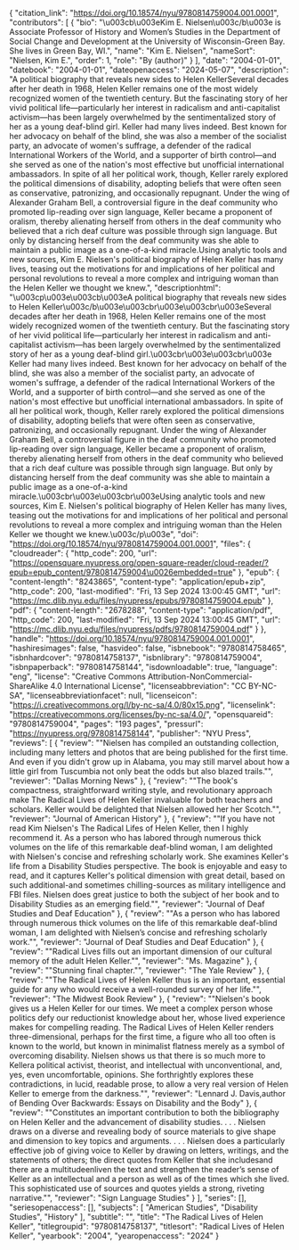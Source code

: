 {
   "citation_link": "https://doi.org/10.18574/nyu/9780814759004.001.0001",
   "contributors": [
     {
       "bio": "\u003cb\u003eKim E. Nielsen\u003c/b\u003e is Associate Professor of History and Women’s Studies in the Department of Social Change and Development at the University of Wisconsin-Green Bay. She lives in Green Bay, WI.",
       "name": "Kim E. Nielsen",
       "nameSort": "Nielsen, Kim E.",
       "order": 1,
       "role": "By (author)"
     }
   ],
   "date": "2004-01-01",
   "datebook": "2004-01-01",
   "dateopenaccess": "2024-05-07",
   "description": "A political biography that reveals new sides to Helen KellerSeveral decades after her death in 1968, Helen Keller remains one of the most widely recognized women of the twentieth century. But the fascinating story of her vivid political life—particularly her interest in radicalism and anti-capitalist activism—has been largely overwhelmed by the sentimentalized story of her as a young deaf-blind girl. Keller had many lives indeed. Best known for her advocacy on behalf of the blind, she was also a member of the socialist party, an advocate of women's suffrage, a defender of the radical International Workers of the World, and a supporter of birth control—and she served as one of the nation's most effective but unofficial international ambassadors. In spite of all her political work, though, Keller rarely explored the political dimensions of disability, adopting beliefs that were often seen as conservative, patronizing, and occasionally repugnant. Under the wing of Alexander Graham Bell, a controversial figure in the deaf community who promoted lip-reading over sign language, Keller became a proponent of oralism, thereby alienating herself from others in the deaf community who believed that a rich deaf culture was possible through sign language. But only by distancing herself from the deaf community was she able to maintain a public image as a one-of-a-kind miracle.Using analytic tools and new sources, Kim E. Nielsen's political biography of Helen Keller has many lives, teasing out the motivations for and implications of her political and personal revolutions to reveal a more complex and intriguing woman than the Helen Keller we thought we knew.",
   "descriptionhtml": "\u003cp\u003e\u003cb\u003eA political biography that reveals new sides to Helen Keller\u003c/b\u003e\u003cbr\u003e\u003cbr\u003eSeveral decades after her death in 1968, Helen Keller remains one of the most widely recognized women of the twentieth century. But the fascinating story of her vivid political life—particularly her interest in radicalism and anti-capitalist activism—has been largely overwhelmed by the sentimentalized story of her as a young deaf-blind girl.\u003cbr\u003e\u003cbr\u003e Keller had many lives indeed. Best known for her advocacy on behalf of the blind, she was also a member of the socialist party, an advocate of women's suffrage, a defender of the radical International Workers of the World, and a supporter of birth control—and she served as one of the nation's most effective but unofficial international ambassadors. In spite of all her political work, though, Keller rarely explored the political dimensions of disability, adopting beliefs that were often seen as conservative, patronizing, and occasionally repugnant. Under the wing of Alexander Graham Bell, a controversial figure in the deaf community who promoted lip-reading over sign language, Keller became a proponent of oralism, thereby alienating herself from others in the deaf community who believed that a rich deaf culture was possible through sign language. But only by distancing herself from the deaf community was she able to maintain a public image as a one-of-a-kind miracle.\u003cbr\u003e\u003cbr\u003eUsing analytic tools and new sources, Kim E. Nielsen's political biography of Helen Keller has many lives, teasing out the motivations for and implications of her political and personal revolutions to reveal a more complex and intriguing woman than the Helen Keller we thought we knew.\u003c/p\u003e",
   "doi": "https://doi.org/10.18574/nyu/9780814759004.001.0001",
   "files": {
     "cloudreader": {
       "http_code": 200,
       "url": "https://opensquare.nyupress.org/open-square-reader/cloud-reader/?epub=epub_content/9780814759004\u0026embedded=true"
     },
     "epub": {
       "content-length": "8243865",
       "content-type": "application/epub+zip",
       "http_code": 200,
       "last-modified": "Fri, 13 Sep 2024 13:00:45 GMT",
       "url": "https://mc.dlib.nyu.edu/files/nyupress/epubs/9780814759004.epub"
     },
     "pdf": {
       "content-length": "2678288",
       "content-type": "application/pdf",
       "http_code": 200,
       "last-modified": "Fri, 13 Sep 2024 13:00:45 GMT",
       "url": "https://mc.dlib.nyu.edu/files/nyupress/pdfs/9780814759004.pdf"
     }
   },
   "handle": "https://doi.org/10.18574/nyu/9780814759004.001.0001",
   "hashiresimages": false,
   "hasvideo": false,
   "isbnebook": "9780814758465",
   "isbnhardcover": "9780814758137",
   "isbnlibrary": "9780814759004",
   "isbnpaperback": "9780814758144",
   "isdownloadable": true,
   "language": "eng",
   "license": "Creative Commons Attribution-NonCommercial-ShareAlike 4.0 International License",
   "licenseabbreviation": "CC BY-NC-SA",
   "licenseabbreviationfacet": null,
   "licenseicon": "https://i.creativecommons.org/l/by-nc-sa/4.0/80x15.png",
   "licenselink": "https://creativecommons.org/licenses/by-nc-sa/4.0/",
   "opensquareid": "9780814759004",
   "pages": "193 pages",
   "pressurl": "https://nyupress.org/9780814758144",
   "publisher": "NYU Press",
   "reviews": [
     {
       "review": "\"Nielsen has compiled an outstanding collection, including many letters and photos that are being published for the first time. And even if you didn't grow up in Alabama, you may still marvel about how a little girl from Tuscumbia not only beat the odds but also blazed trails.\"",
       "reviewer": "Dallas Morning News"
     },
     {
       "review": "\"The book's compactness, straightforward writing style, and revolutionary approach make The Radical Lives of Helen Keller invaluable for both teachers and scholars. Keller would be delighted that Nielsen allowed her her Scotch.\"",
       "reviewer": "Journal of American History"
     },
     {
       "review": "\"If you have not read Kim Nielsen's The Radical Lifes of Helen Keller, then I highly recommend it. As a person who has labored through numerous thick volumes on the life of this remarkable deaf-blind woman, I am delighted with Nielsen's concise and refreshing scholarly work. She examines Keller's life from a Disability Studies perspective. The book is enjoyable and easy to read, and it captures Keller's political dimension with great detail, based on such additional-and sometimes chilling-sources as military intelligence and FBI files. Nielsen does great justice to both the subject of her book and to Disability Studies as an emerging field.\"",
       "reviewer": "Journal of Deaf Studies and Deaf Education"
     },
     {
       "review": "\"As a person who has labored through numerous thick volumes on the life of this remarkable deaf-blind woman, I am delighted with Nielsen’s concise and refreshing scholarly work.\"",
       "reviewer": "Journal of Deaf Studies and Deaf Education"
     },
     {
       "review": "\"Radical Lives fills out an important dimension of our cultural memory of the adult Helen Keller.\"",
       "reviewer": "Ms. Magazine"
     },
     {
       "review": "\"Stunning final chapter.\"",
       "reviewer": "The Yale Review"
     },
     {
       "review": "\"The Radical Lives of Helen Keller thus is an important, essential guide for any who would receive a well-rounded survey of her life.\"",
       "reviewer": "The Midwest Book Review"
     },
     {
       "review": "\"Nielsen's book gives us a Helen Keller for our times. We meet a complex person whose politics defy our reductionist knowledge about her, whose lived experience makes for compelling reading. The Radical Lives of Helen Keller renders three-dimensional, perhaps for the first time, a figure who all too often is known to the world, but known in minimalist flatness merely as a symbol of overcoming disability. Nielsen shows us that there is so much more to Kellera political activist, theorist, and intellectual with unconventional, and, yes, even uncomfortable, opinions. She forthrightly explores these contradictions, in lucid, readable prose, to allow a very real version of Helen Keller to emerge from the darkness.\"",
       "reviewer": "Lennard J. Davis,author of Bending Over Backwards: Essays on Disability and the Body"
     },
     {
       "review": "\"Constitutes an important contribution to both the bibliography on Helen Keller and the advancement of disability studies. . . . Nielsen draws on a diverse and revealing body of source materials to give shape and dimension to key topics and arguments. . . . Nielsen does a particularly effective job of giving voice to Keller by drawing on letters, writings, and the statements of others; the direct quotes from Keller that she includesand there are a multitudeenliven the text and strengthen the reader’s sense of Keller as an intellectual and a person as well as of the times which she lived. This sophisticated use of sources and quotes yields a strong, riveting narrative.\"",
       "reviewer": "Sign Language Studies"
     }
   ],
   "series": [],
   "seriesopenaccess": [],
   "subjects": [
     "American Studies",
     "Disability Studies",
     "History"
   ],
   "subtitle": "",
   "title": "The Radical Lives of Helen Keller",
   "titlegroupid": "9780814758137",
   "titlesort": "Radical Lives of Helen Keller",
   "yearbook": "2004",
   "yearopenaccess": "2024"
 }
